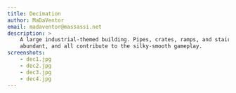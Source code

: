 ```yaml
---
title: Decimation
author: MaDaVentor
email: madaventor@massassi.net
description: >
    A large industrial-themed building. Pipes, crates, ramps, and stairs are
    abundant, and all contribute to the silky-smooth gameplay.
screenshots:
    - dec1.jpg
    - dec2.jpg
    - dec3.jpg
    - dec4.jpg
---
```


